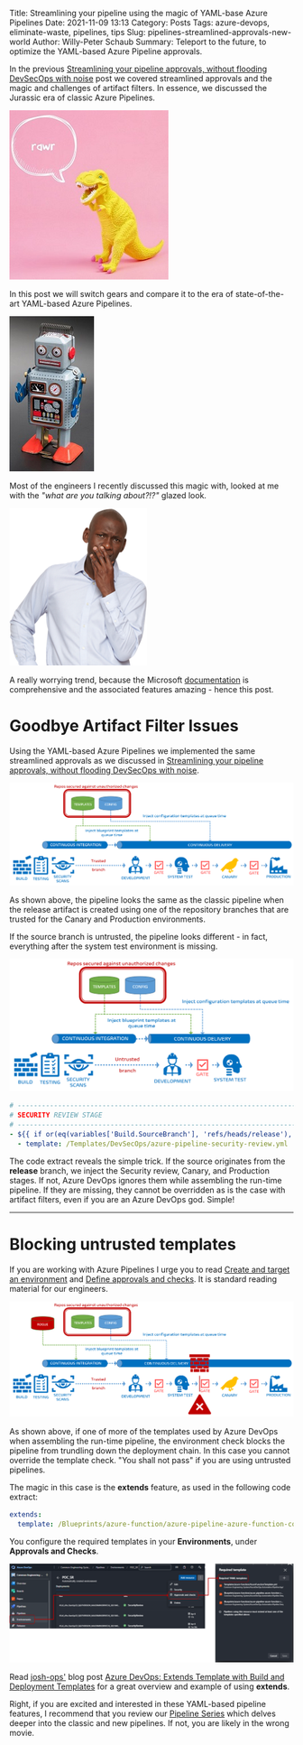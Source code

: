 Title: Streamlining your pipeline using the magic of YAML-base Azure Pipelines
Date: 2021-11-09 13:13
Category: Posts
Tags: azure-devops, eliminate-waste, pipelines, tips
Slug: pipelines-streamlined-approvals-new-world
Author: Willy-Peter Schaub
Summary: Teleport to the future, to optimize the YAML-based Azure Pipeline approvals.

In the previous [Streamlining your pipeline approvals, without flooding DevSecOps with noise](/pipelines-streamlined-approvals.html) post we covered streamlined approvals and the magic and challenges of artifact filters. In essence, we discussed the Jurassic era of classic Azure Pipelines.

![Jurassic Park](../images/pipelines-streamlined-approvals-new-world-1.jpg)

 In this post we will switch gears and compare it to the era of state-of-the-art YAML-based Azure Pipelines. 
 
![Jurassic Park](../images/pipelines-streamlined-approvals-new-world-2.jpg)
 
 Most of the engineers I recently discussed this magic with, looked at me with the _"what are you talking about?!?"_ glazed look. 
 
![Jurassic Park](../images/pipelines-streamlined-approvals-new-world-5.png)
 
 A really worrying trend, because the Microsoft [documentation](https://aka.ms/yaml) is comprehensive and the associated features amazing - hence this post.


# Goodbye Artifact Filter Issues

Using the YAML-based Azure Pipelines we implemented the same streamlined approvals as we discussed in [Streamlining your pipeline approvals, without flooding DevSecOps with noise](/pipelines-streamlined-approvals.html).

![Trusted Branches](../images/pipelines-streamlined-approvals-new-world-3.png)

As shown above, the pipeline looks the same as the classic pipeline when the release artifact is created using one of the repository branches that are trusted for the Canary and Production environments.

If the source branch is untrusted, the pipeline looks different - in fact, everything after the system test environment is missing. 

![Untrusted Branches](../images/pipelines-streamlined-approvals-new-world-4.png)

```yml
# ------------------------------------------------------------------------------------------
# SECURITY REVIEW STAGE
# ------------------------------------------------------------------------------------------
- ${{ if or(eq(variables['Build.SourceBranch'], 'refs/heads/release'), startsWith(variables['Build.SourceBranch'], 'refs/heads/release/')) }}:
  - template: /Templates/DevSecOps/azure-pipeline-security-review.yml
```

The code extract reveals the simple trick. If the source originates from the **release** branch, we inject the Security review, Canary, and Production stages. If not, Azure DevOps ignores them while assembling the run-time pipeline. If they are missing, they cannot be overridden as is the case with artifact filters, even if you are an Azure DevOps god. Simple!

---

# Blocking untrusted templates

If you are working with Azure Pipelines I urge you to read [Create and target an environment](https://docs.microsoft.com/en-us/azure/devops/pipelines/process/environments?view=azure-devops) and [Define approvals and checks](https://docs.microsoft.com/en-us/azure/devops/pipelines/process/environments?view=azure-devops). It is standard reading material for our engineers.

![Untrusted Templates](../images/pipelines-streamlined-approvals-new-world-6.png)

As shown above, if one of more of the templates used by Azure DevOps when assembling the run-time pipeline, the environment check blocks the pipeline from trundling down the deployment chain. In this case you cannot override the template check. "You shall not pass" if you are using untrusted pipelines.

The magic in this case is the **extends** feature, as used in the following code extract:

```yml
extends:
  template: /Blueprints/azure-function/azure-pipeline-azure-function-control.yml@CeSTemplates
```

You configure the required templates in your **Environments**, under **Approvals and Checks**.

![Untrusted Templates](../images/pipelines-streamlined-approvals-new-world-7.png)

Read [josh-ops'](https://twitter.com/jjjettrain) blog post [Azure DevOps: Extends Template with Build and Deployment Templates](https://josh-ops.com/posts/extends-template/) for a great overview and example of using **extends**.

Right, if you are excited and interested in these YAML-based pipeline features, I recommend that you review our [Pipeline Series](/why-pipelines-part1.html) which delves deeper into the classic and new pipelines. If not, you are likely in the wrong movie.

